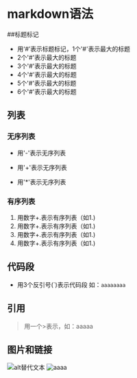 # markdown语法

##标题标记
- 用‘#’表示标题标记，1个'#'表示最大的标题
- 2个'#'表示最大的标题
- 3个'#'表示最大的标题
- 4个'#'表示最大的标题
- 5个'#'表示最大的标题
- 6个'#'表示最大的标题

## 列表
### 无序列表
- 用'-'表示无序列表
+ 用'+'表示无序列表
* 用'*'表示无序列表

### 有序列表
1. 用数字+.表示有序列表（如1.)
1. 用数字+.表示有序列表（如1.)
1. 用数字+.表示有序列表（如1.)
1. 用数字+.表示有序列表（如1.)


## 代码段
- 用3个反引号(`)表示代码段
	如：```aaaaaaaa```

## 引用
> 用一个>表示，如：aaaaa

## 图片和链接
![alt替代文本](sdafld.jpg)
<img src="" alt="aaaa" />
